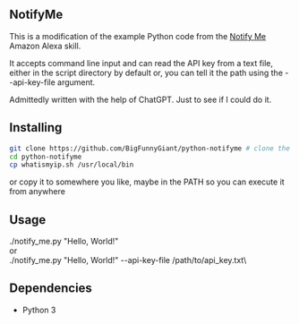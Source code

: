 ## NotifyMe

This is a modification of the example Python code from the [Notify Me](https://www.thomptronics.com/about/notify-me) Amazon Alexa skill. 

It accepts command line input and can read the API key from a text file, either in the script directory by default or, you can tell it the path using the --api-key-file argument.

Admittedly written with the help of ChatGPT. Just to see if I could do it.

## Installing

```bash
git clone https://github.com/BigFunnyGiant/python-notifyme # clone the repository
cd python-notifyme
cp whatismyip.sh /usr/local/bin
```
or copy it to somewhere you like, maybe in the PATH so you can execute it from anywhere


## Usage
./notify_me.py "Hello, World!"\
or\
./notify_me.py "Hello, World!" --api-key-file /path/to/api_key.txt\


## Dependencies
- Python 3
